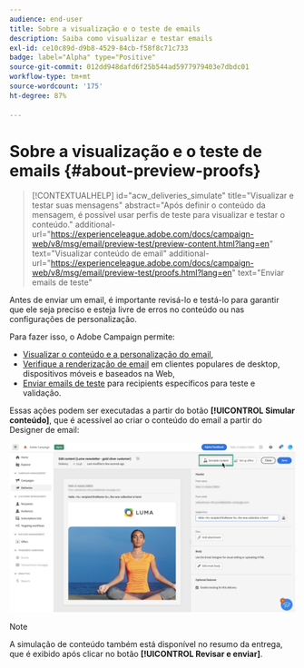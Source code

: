 ```yaml
---
audience: end-user
title: Sobre a visualização e o teste de emails
description: Saiba como visualizar e testar emails
exl-id: ce10c89d-d9b8-4529-84cb-f58f8c71c733
badge: label="Alpha" type="Positive"
source-git-commit: 012dd948dafd6f25b544ad5977979403e7dbdc01
workflow-type: tm+mt
source-wordcount: '175'
ht-degree: 87%

---
```


# Sobre a visualização e o teste de emails {#about-preview-proofs}

>[!CONTEXTUALHELP]
>id="acw_deliveries_simulate"
>title="Visualizar e testar suas mensagens"
>abstract="Após definir o conteúdo da mensagem, é possível usar perfis de teste para visualizar e testar o conteúdo."
>additional-url="https://experienceleague.adobe.com/docs/campaign-web/v8/msg/email/preview-test/preview-content.html?lang=en" text="Visualizar conteúdo de email"
>additional-url="https://experienceleague.adobe.com/docs/campaign-web/v8/msg/email/preview-test/proofs.html?lang=en" text="Enviar emails de teste"

Antes de enviar um email, é importante revisá-lo e testá-lo para garantir que ele seja preciso e esteja livre de erros no conteúdo ou nas configurações de personalização.

Para fazer isso, o Adobe Campaign permite:

* [Visualizar o conteúdo e a personalização do email](preview-content.md),
* [Verifique a renderização de email](#rendering) em clientes populares de desktop, dispositivos móveis e baseados na Web,
* [Enviar emails de teste](proofs.md) para recipients específicos para teste e validação.

Essas ações podem ser executadas a partir do botão **[!UICONTROL Simular conteúdo]**, que é acessível ao criar o conteúdo do email a partir do Designer de email:

![](assets/simulate.png)

>[!NOTE]
>
>A simulação de conteúdo também está disponível no resumo da entrega, que é exibido após clicar no botão **[!UICONTROL Revisar e enviar]**.

